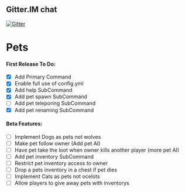 ## Gitter.IM chat
[![Gitter](https://badges.gitter.im/thelucyclub/Pets.svg)](https://gitter.im/thelucyclub/Pets?utm_source=badge&utm_medium=badge&utm_campaign=pr-badge)
# Pets
#### First Release To Do:
- [x] Add Primary Command
- [x] Enable full use of config.yml
- [x] Add help SubCommand
- [x] Add pet spawn SubCommand
- [ ] Add pet teleporing SubCommand
- [x] Add pet renaming SubCommand

#### Beta Features:
- [ ] Implement Dogs as pets not wolves
- [ ] Make pet follow owner (Add pet AI)
- [ ] Have pet take the loot when owner kills another player (more pet AI)
- [ ] Add pet inventory SubCommand
- [ ] Restrict pet inventory access to owner
- [ ] Drop a pets inventory in a chest if pet dies
- [ ] Implement Cats as pets not ocelots
- [ ] Allow players to give away pets with inventorys
